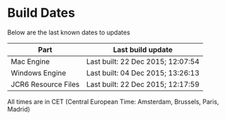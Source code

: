 # Build Dates

Below are the last known dates to updates

Part | Last build update
-----|-----
Mac Engine | Last built: 22 Dec 2015; 12:07:54
Windows Engine | Last built: 04 Dec 2015; 13:26:13
JCR6 Resource Files | Last built: 22 Dec 2015; 12:17:59
All times are in CET (Central European Time: Amsterdam, Brussels, Paris, Madrid)



